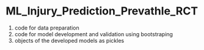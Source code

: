 # ML_Injury_Prediction_Prevathle_RCT

1) code for data preparation
2) code for model development and validation using bootstraping
3) objects of the developed models as pickles
